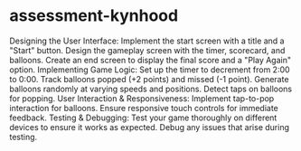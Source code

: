 # assessment-kynhood
Designing the User Interface:
Implement the start screen with a title and a "Start" button.
Design the gameplay screen with the timer, scorecard, and balloons.
Create an end screen to display the final score and a "Play Again" option.
Implementing Game Logic:
Set up the timer to decrement from 2:00 to 0:00.
Track balloons popped (+2 points) and missed (-1 point).
Generate balloons randomly at varying speeds and positions.
Detect taps on balloons for popping.
User Interaction & Responsiveness:
Implement tap-to-pop interaction for balloons.
Ensure responsive touch controls for immediate feedback.
Testing & Debugging:
Test your game thoroughly on different devices to ensure it works as expected.
Debug any issues that arise during testing.
 
